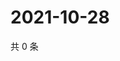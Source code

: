 # 2021-10-28

共 0 条

<!-- BEGIN WEIBO -->
<!-- 最后更新时间 Thu Oct 28 2021 22:11:00 GMT+0800 (China Standard Time) -->

<!-- END WEIBO -->
